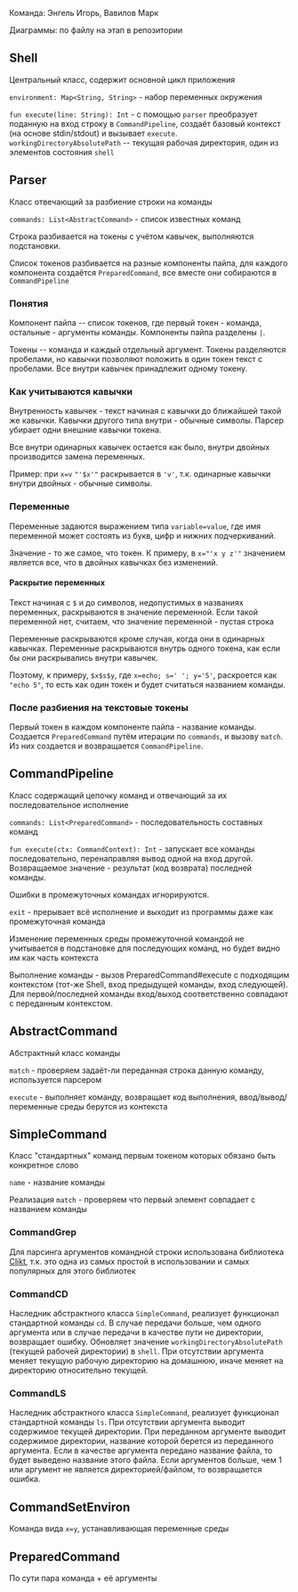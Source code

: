 Команда: Энгель Игорь, Вавилов Марк

Диаграммы: по файлу на этап в репозитории

## Shell   
Центральный класс, содержит основной цикл приложения

`environment: Map<String, String>` - набор переменных окружения  

`fun execute(line: String): Int` - с помощью `parser` преобразует поданную на вход строку в `CommandPipeline`, создаёт базовый контекст (на основе stdin/stdout) и вызывает `execute`.
`workingDirectoryAbsolutePath` -- текущая рабочая директория, один из элементов состояния `shell`  

## Parser
Класс отвечающий за разбиение строки на команды

`commands: List<AbstractCommand>` - список известных команд

Строка разбивается на токены с учётом кавычек, выполняются подстановки.

Список токенов разбивается на разные компоненты пайпа, для каждого компонента создаётся `PreparedCommand`, все вместе они собираются в `CommandPipeline`
  
### Понятия

Компонент пайпа -- список токенов, где первый токен - команда, остальные - аргументы команды. Компоненты пайпа разделены `|`. 

Токены -- команда и каждый отдельный аргумент. 
Токены разделяются пробелами, но кавычки позволяют положить в один токен текст с пробелами. 
Все внутри кавычек принадлежит одному токену. 


### Как учитываются кавычки
Внутренность кавычек - текст начиная с кавычки до ближайшей такой же кавычки. 
Кавычки другого типа внутри - обычные символы. Парсер убирает одни внешние кавычки токена.

Все внутри одинарных кавычек остается как было, внутри двойных производится замена переменных.

Пример: при `x=v` `"'$x'"` раскрывается в `'v'`, т.к. одинарные кавычки внутри двойных - обычные символы. 

### Переменные
Переменные задаются выражением типа `variable=value`, где имя переменной может состоять из букв, цифр и нижних подчеркиваний. 

Значение - то же самое, что токен. К примеру, в `x="'x y z'"` значением является все, что в двойных кавычках без изменений. 

#### Раскрытие переменных

Текст начиная с `$` и до символов, недопустимых в названиях переменных, раскрываются в значение переменной.
Если такой переменной нет, считаем, что значение переменной - пустая строка

Переменные раскрываются кроме случая, когда они в одинарных кавычках. Переменные раскрываются внутрь одного токена, как если бы они раскрывались внутри кавычек.

Поэтому, к примеру, `$x$s$y`, где `x=echo; s=' '; y='5'`, раскроется как `"echo 5"`, то есть как один токен и будет считаться названием команды.


### После разбиения на текстовые токены

Первый токен в каждом компоненте пайпа - название команды. Создается `PreparedCommand` путём итерации по `commands`, и вызову `match`. 
Из них создается и возвращается `CommandPipeline`.
  


## CommandPipeline  
Класс содержащий цепочку команд и отвечающий за их последовательное исполнение 

`commands: List<PreparedCommand>` - последовательность составных команд

`fun execute(ctx: CommandContext): Int` - запускает все команды последовательно, перенаправляя вывод одной на вход другой. Возвращаемое значение - результат (код возврата) последней команды.

Ошибки в промежуточных командах игнорируются. 

`exit` - прерывает всё исполнение и выходит из программы даже как промежуточная команда

Изменение переменных среды промежуточной командой не учитывается в подстановке для последующих команд, но будет видно им как часть контекста

Выполнение команды - вызов PreparedCommand#execute с подходящим контекстом (тот-же Shell, вход предыдущей команды, вход следующей). Для первой/последней команды вход/выход соответственно совпадают с переданным контекстом.

## AbstractCommand
Абстрактный класс команды

`match` - проверяем задаёт-ли переданная строка данную команду, используется парсером

`execute` - выполняет команду, возвращает код выполнения, ввод/вывод/переменные среды берутся из контекста



## SimpleCommand
Класс "стандартных" команд первым токеном которых обязано быть конкретное слово

`name` - название команды

Реализация `match` - проверяем что первый элемент совпадает с названием команды

### CommandGrep
Для парсинга аргументов командной строки использована библиотека [Clikt](https://ajalt.github.io/clikt/), т.к. это одна из самых простой в использовании и самых популярных для этого библиотек

### CommandCD
Наследник абстрактного класса `SimpleCommand`, реализует функционал стандартной команды `cd`.
В случае передачи больше, чем одного аргумента или в случае передачи в качестве пути не директории, возвращает ошибку. 
Обновляет значение `workingDirectoryAbsolutePath` (текущей рабочей директории) в `shell`.
При отсутствии аргумента меняет текущую рабочую директорию на домашнюю, иначе меняет на директорию относительно текущей. 

### CommandLS
Наследник абстрактного класса `SimpleCommand`, реализует функционал стандартной команды `ls`.
При отсутствии аргумента выводит содержимое текущей директории. При переданном аргументе выводит содержимое директории, название которой берется из переданного аргумента.
Если в качестве аргумента передано название файла, то будет выведено название этого файла. Если аргументов больше, чем 1 или аргумент не является директорией/файлом, то возвращается ошибка.

## CommandSetEnviron
Команда вида `x=y`, устанавливающая переменные среды

## PreparedCommand  
  
По сути пара команда + её аргументы
